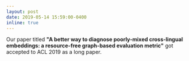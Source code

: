 ```yaml
---
layout: post
date: 2019-05-14 15:59:00-0400
inline: true
---
```


Our paper titled <strong>"A better way to diagnose poorly-mixed cross-lingual embeddings: a resource-free graph-based evaluation metric"</strong> got accepted to ACL 2019 as a long paper.
